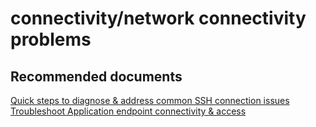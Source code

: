 <properties
	pageTitle="connectivity/network connectivity problems"
	description="connectivity/network connectivity problems"
	service="microsoft.compute"
	resource="virtualmachines"
	authors="aashu"
	displayOrder=""
	selfHelpType="generic"
	supportTopicIds="32411838"
	resourceTags="linux"
	productPesIds="15571"
	cloudEnvironments="public"
/>

# connectivity/network connectivity problems

## **Recommended documents**
[Quick steps to diagnose & address common SSH connection issues](https://azure.microsoft.com/documentation/articles/virtual-machines-troubleshoot-ssh-connections/)<br>
[Troubleshoot Application endpoint connectivity & access](http://go.microsoft.com/fwlink/?LinkId=698283)
